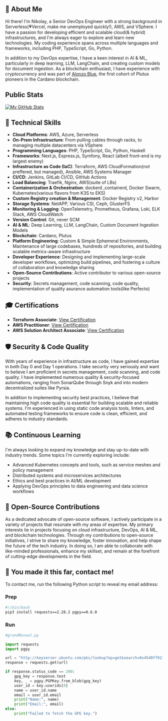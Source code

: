 ## 👋 About Me

Hi there! I'm Nikolay, a Senior DevOps Engineer with a strong background in Serverless(💗Vercel, make me unemployed quickly!), AWS, and VSphere. I have a passion for developing efficient and scalable cloud(& hybrid) infrastructures, and I'm always eager to explore and learn new technologies. My coding experience spans across multiple languages and frameworks, including PHP, TypeScript, Go, Python.

In addition to my DevOps expertise, I have a keen interest in AI & ML, particularly in deep learning, LLM, LangChain, and creating custom models for document ingestion. As a blockchain enthusiast, I have experience with cryptocurrency and was part of [Alonzo Blue](https://cointelegraph.com/news/cardano-grows-closer-to-launching-smart-contracts-with-new-testnet), the first cohort of Plutus pioneers in the Cardano blockchain.

## Public Stats

[![My GitHub Stats](https://github-readme-stats.vercel.app/api/?username=nstankov-bg&count_private=true&theme=tokyonight&showicons=true)]()


## 💼 Technical Skills

- **Cloud Platforms**: AWS, Azure, Serverless
- **On-Prem Infrastructure**: From pulling cables through racks, to managing multiple datacenters via VSphere
- **Programming Languages**: PHP, TypeScript, Go, Python, Haskell
- **Frameworks**: Next.js, Express.js, Symfony, React (albeit front-end is my largest enemy)
- **Infrastructure as Code (IaC)**: Terraform, AWS CloudFormation(not preffered, but managed), Ansible, AWS Systems Manager
- **CI/CD**: Jenkins, GitLab CI/CD, GitHub Actions
- **Load Balancing**: Traefik, Nginx, AWS(suite of LBs)
- **Containerization & Orchestration**: dockerd ,containerd, Docker Swarm, Kubernetes(various flavors from K3S to EKS)
- **Custom Registry creation & Management**: Docker Registry v2, Harbor
- **Storage Systems**: NetAPP, Various CSI, Ceph, GlusterFS
- **Monitoring & Logging**: OpenTelemetry, Prometheus, Grafana, Loki, ELK Stack, AWS CloudWatch
- **Version Control**: Git, never SCM
- **AI & ML**: Deep Learning, LLM, LangChain, Custom Document Ingestion Models
- **Blockchain**: Cardano, Plutus
- **Platform Engineering**: Custom & Simple Ephemeral Environments, Maintenance of large codebases, hundreds of repositories, and building scalable metrics-aware infrastructure
- **Developer Experience**: Designing and implementing large-scale developer workflows, optimizing build pipelines, and fostering a culture of collaboration and knowledge sharing
- **Open-Source Contributions**: Active contributor to various open-source projects
- **Security**: Secrets management, code scanning, code quality, implementation of quality asurance automation tools(like Perfecto)

## 🎓 Certifications

- **Terraform Associate**: [View Certification](https://www.credly.com/badges/e95771b6-ea19-467f-bc2b-c2dd917f166e/public_url)
- **AWS Practitioner**: [View Certification](https://www.credly.com/badges/78cbe465-a264-410d-9d17-3e65eb539b70/public_url)
- **AWS Solution Architect Associate**: [View Certification](https://www.credly.com/badges/a08db99a-ece5-4655-82b8-156c30157249/public_url)

## 🛡️ Security & Code Quality

With years of experience in infrastructure as code, I have gained expertise in both Day 0 and Day 1 operations. I take security very seriously and want to believe I am proficient in secrets management, code scanning, and code quality. I have implemented numerous quality & security-focused automations, ranging from SonarQube through Snyk and into modern decentralized suites like Pyrsia.

In addition to implementing security best practices, I believe that maintaining high code quality is essential for building scalable and reliable systems. I'm experienced in using static code analysis tools, linters, and automated testing frameworks to ensure code is clean, efficient, and adheres to industry standards.

## 📚 Continuous Learning

I'm always looking to expand my knowledge and stay up-to-date with industry trends. Some topics I'm currently exploring include:

- Advanced Kubernetes concepts and tools, such as service meshes and policy management
- Distributed systems and microservices architectures
- Ethics and best practices in AI/ML development
- Applying DevOps principles to data engineering and data science workflows

## 🌟 Open-Source Contributions

As a dedicated advocate of open-source software, I actively participate in a variety of projects that resonate with my areas of expertise. My primary interests lie in projects focusing on cloud infrastructure, DevOps, AI & ML, and blockchain technologies. Through my contributions to open-source initiatives, I strive to share my knowledge, foster innovation, and help shape the future of the tech industry. In doing so, I am able to collaborate with like-minded professionals, enhance my skillset, and remain at the forefront of cutting-edge developments in the field.

## 📇 You made it this far, contact me!

To contact me, run the following Python script to reveal my email address:

### Prep
```bash
#!/bin/bash
pip3 install requests==2.28.2 pgpy==0.6.0
```
### Run
```python
#grandReveal.py

import requests
import pgpy

url = "http://keyserver.ubuntu.com/pks/lookup?op=get&search=0x4540ff917ddc6743ddcb836c1741ef172011acf9"
response = requests.get(url)

if response.status_code == 200:
    gpg_key = response.text
    key, _ = pgpy.PGPKey.from_blob(gpg_key)
    user_id = key.userids[0]
    name = user_id.name
    email = user_id.email
    print("Name:", name)
    print("Email:", email)
else:
    print("Failed to fetch the GPG key.")
```
